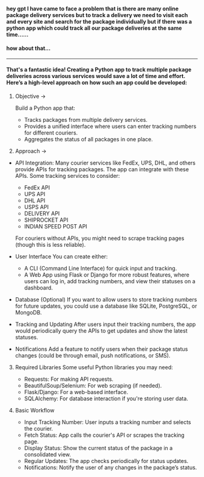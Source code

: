 #### hey gpt I have came to face a problem that is there are many online package delivery services but to track a delivery we need to visit each and every site and search for the package individually but if there was a python app which could track all our package deliveries at the same time......

#### how about that...

---

#### That's a fantastic idea! Creating a Python app to track multiple package deliveries across various services would save a lot of time and effort. Here’s a high-level approach on how such an app could be developed:

1. Objective ->

   Build a Python app that:

   - Tracks packages from multiple delivery services.
   - Provides a unified interface where users can enter tracking numbers for different couriers.
   - Aggregates the status of all packages in one place.

2. Approach ->

- API Integration:
  Many courier services like FedEx, UPS, DHL, and others provide APIs for tracking packages. The app can integrate with these APIs. Some tracking services to consider:

  - FedEx API
  - UPS API
  - DHL API
  - USPS API
  - DELIVERY API
  - SHIPROCKET API
  - INDIAN SPEED POST API

  For couriers without APIs, you might need to scrape tracking pages (though this is less reliable).

- User Interface
  You can create either:

  - A CLI (Command Line Interface) for quick input and tracking.
  - A Web App using Flask or Django for more robust features, where users can log in, add tracking numbers, and view their statuses on a dashboard.

- Database (Optional)
  If you want to allow users to store tracking numbers for future updates, you could use a database like SQLite, PostgreSQL, or MongoDB.

- Tracking and Updating
  After users input their tracking numbers, the app would periodically query the APIs to get updates and show the latest statuses.

- Notifications
  Add a feature to notify users when their package status changes (could be through email, push notifications, or SMS).

3. Required Libraries
   Some useful Python libraries you may need:

   - Requests: For making API requests.
   - BeautifulSoup/Selenium: For web scraping (if needed).
   - Flask/Django: For a web-based interface.
   - SQLAlchemy: For database interaction if you're storing user data.

4. Basic Workflow

   - Input Tracking Number: User inputs a tracking number and selects the courier.
   - Fetch Status: App calls the courier's API or scrapes the tracking page.
   - Display Status: Show the current status of the package in a consolidated view.
   - Regular Updates: The app checks periodically for status updates.
   - Notifications: Notify the user of any changes in the package’s status.
